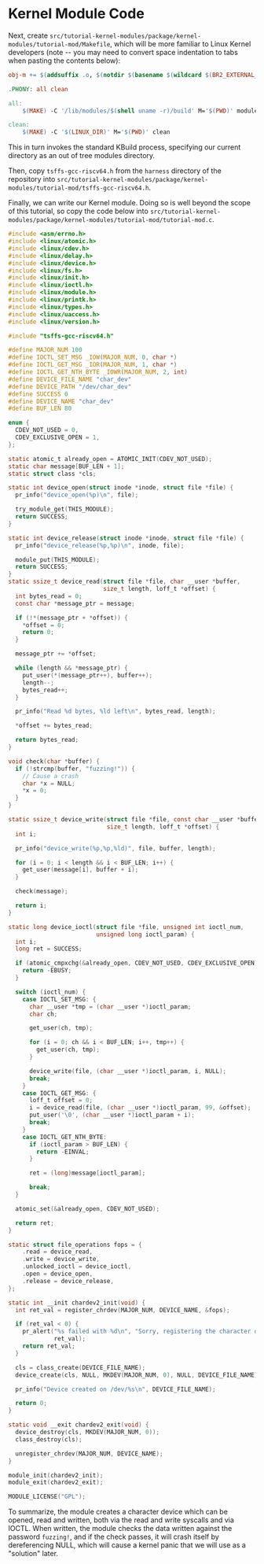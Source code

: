 # Kernel Module Code

Next, create `src/tutorial-kernel-modules/package/kernel-modules/tutorial-mod/Makefile`,
which will be more familiar to Linux Kernel developers (note -- you may need to convert
space indentation to tabs when pasting the contents below):

```makefile
obj-m += $(addsuffix .o, $(notdir $(basename $(wildcard $(BR2_EXTERNAL_TUTORIAL_KERNEL_MODULES_PATH)/package/kernel-modules/tutorial-mod/*.c))))

.PHONY: all clean

all:
    $(MAKE) -C '/lib/modules/$(shell uname -r)/build' M='$(PWD)' modules

clean:
    $(MAKE) -C '$(LINUX_DIR)' M='$(PWD)' clean
```

This in turn invokes the standard KBuild process, specifying our current directory
as an out of tree modules directory.

Then, copy `tsffs-gcc-riscv64.h` from the `harness` directory of the repository into
`src/tutorial-kernel-modules/package/kernel-modules/tutorial-mod/tsffs-gcc-riscv64.h`.

Finally, we can write our Kernel module. Doing so is well beyond the scope of this
tutorial, so copy the code below into
`src/tutorial-kernel-modules/package/kernel-modules/tutorial-mod/tutorial-mod.c`.

```c
#include <asm/errno.h>
#include <linux/atomic.h>
#include <linux/cdev.h>
#include <linux/delay.h>
#include <linux/device.h>
#include <linux/fs.h>
#include <linux/init.h>
#include <linux/ioctl.h>
#include <linux/module.h>
#include <linux/printk.h>
#include <linux/types.h>
#include <linux/uaccess.h>
#include <linux/version.h>

#include "tsffs-gcc-riscv64.h"

#define MAJOR_NUM 100
#define IOCTL_SET_MSG _IOW(MAJOR_NUM, 0, char *)
#define IOCTL_GET_MSG _IOR(MAJOR_NUM, 1, char *)
#define IOCTL_GET_NTH_BYTE _IOWR(MAJOR_NUM, 2, int)
#define DEVICE_FILE_NAME "char_dev"
#define DEVICE_PATH "/dev/char_dev"
#define SUCCESS 0
#define DEVICE_NAME "char_dev"
#define BUF_LEN 80

enum {
  CDEV_NOT_USED = 0,
  CDEV_EXCLUSIVE_OPEN = 1,
};

static atomic_t already_open = ATOMIC_INIT(CDEV_NOT_USED);
static char message[BUF_LEN + 1];
static struct class *cls;

static int device_open(struct inode *inode, struct file *file) {
  pr_info("device_open(%p)\n", file);

  try_module_get(THIS_MODULE);
  return SUCCESS;
}

static int device_release(struct inode *inode, struct file *file) {
  pr_info("device_release(%p,%p)\n", inode, file);

  module_put(THIS_MODULE);
  return SUCCESS;
}
static ssize_t device_read(struct file *file, char __user *buffer,
                           size_t length, loff_t *offset) {
  int bytes_read = 0;
  const char *message_ptr = message;

  if (!*(message_ptr + *offset)) {
    *offset = 0;
    return 0;
  }

  message_ptr += *offset;

  while (length && *message_ptr) {
    put_user(*(message_ptr++), buffer++);
    length--;
    bytes_read++;
  }

  pr_info("Read %d bytes, %ld left\n", bytes_read, length);

  *offset += bytes_read;

  return bytes_read;
}

void check(char *buffer) {
  if (!strcmp(buffer, "fuzzing!")) {
    // Cause a crash
    char *x = NULL;
    *x = 0;
  }
}

static ssize_t device_write(struct file *file, const char __user *buffer,
                            size_t length, loff_t *offset) {
  int i;

  pr_info("device_write(%p,%p,%ld)", file, buffer, length);

  for (i = 0; i < length && i < BUF_LEN; i++) {
    get_user(message[i], buffer + i);
  }

  check(message);

  return i;
}

static long device_ioctl(struct file *file, unsigned int ioctl_num,
                         unsigned long ioctl_param) {
  int i;
  long ret = SUCCESS;

  if (atomic_cmpxchg(&already_open, CDEV_NOT_USED, CDEV_EXCLUSIVE_OPEN)) {
    return -EBUSY;
  }

  switch (ioctl_num) {
    case IOCTL_SET_MSG: {
      char __user *tmp = (char __user *)ioctl_param;
      char ch;

      get_user(ch, tmp);

      for (i = 0; ch && i < BUF_LEN; i++, tmp++) {
        get_user(ch, tmp);
      }

      device_write(file, (char __user *)ioctl_param, i, NULL);
      break;
    }
    case IOCTL_GET_MSG: {
      loff_t offset = 0;
      i = device_read(file, (char __user *)ioctl_param, 99, &offset);
      put_user('\0', (char __user *)ioctl_param + i);
      break;
    }
    case IOCTL_GET_NTH_BYTE:
      if (ioctl_param > BUF_LEN) {
        return -EINVAL;
      }

      ret = (long)message[ioctl_param];

      break;
  }

  atomic_set(&already_open, CDEV_NOT_USED);

  return ret;
}

static struct file_operations fops = {
    .read = device_read,
    .write = device_write,
    .unlocked_ioctl = device_ioctl,
    .open = device_open,
    .release = device_release,
};

static int __init chardev2_init(void) {
  int ret_val = register_chrdev(MAJOR_NUM, DEVICE_NAME, &fops);

  if (ret_val < 0) {
    pr_alert("%s failed with %d\n", "Sorry, registering the character device ",
             ret_val);
    return ret_val;
  }

  cls = class_create(DEVICE_FILE_NAME);
  device_create(cls, NULL, MKDEV(MAJOR_NUM, 0), NULL, DEVICE_FILE_NAME);

  pr_info("Device created on /dev/%s\n", DEVICE_FILE_NAME);

  return 0;
}

static void __exit chardev2_exit(void) {
  device_destroy(cls, MKDEV(MAJOR_NUM, 0));
  class_destroy(cls);

  unregister_chrdev(MAJOR_NUM, DEVICE_NAME);
}

module_init(chardev2_init);
module_exit(chardev2_exit);

MODULE_LICENSE("GPL");
```

To summarize, the module creates a character device which can be opened, read and
written, both via the read and write syscalls and via IOCTL. When written, the module
checks the data written against the password `fuzzing!`, and if the check passes, it
will crash itself by dereferencing NULL, which will cause a kernel panic that we will
use as a "solution" later.
